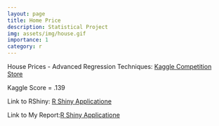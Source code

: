 ```yaml
---
layout: page
title: Home Price
description: Statistical Project
img: assets/img/house.gif
importance: 1
category: r
---
```


House Prices - Advanced Regression Techniques: <a href='https://www.kaggle.com/c/house-prices-advanced-regression-techniques'>Kaggle Competition Store</a>  

Kaggle Score = .139  

Link to RShiny: <a href='https://vochannguyen.shinyapps.io/Stats1Shiny/'>R Shiny Applicatione</a>  

Link to My Report:<a href='https://drive.google.com/file/d/1xH-SQW0IAqZdIp3jUpvs8wrjXPtPm3Xr/view?usp=share_link'>R Shiny Applicatione</a>  


